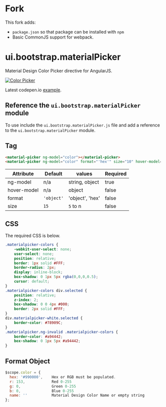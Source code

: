 # Fork

This fork adds:
- `package.json` so that package can be installed with `npm`
- Basic CommonJS support for webpack.

# ui.bootstrap.materialPicker

Material Design Color Picker directive for AngularJS.

[![Color Picker](http://i.imgur.com/k1YbW7f.png)](http://codepen.io/templarian/pen/jPyvpv)

Latest codepen.io [example](http://codepen.io/templarian/pen/jPyvpv).

## Reference the `ui.bootstrap.materialPicker` module

To use include the `ui.bootstrap.materialPicker.js` file and add a reference to the `ui.bootstrap.materialPicker` module.

## Tag

```html
<material-picker ng-model="color"></material-picker>
<material-picker ng-model="color" format="'hex'" size="10" hover-model="hoverColor" size="15"></material-picker>
```

| Attribute   | Default    | values          | Required |
|-------------|------------|-----------------|----------|
| ng-model    | n/a   | string, object       | true |
| hover-model | n/a        | object          | false |
| format      | `'object'` | 'object', 'hex' | false |
| size        | `15`       | `5` to n        | false |

## CSS

The required CSS is below.

```css
.materialpicker-colors {
    -webkit-user-select: none;
    user-select: none;
    position: relative;
    border: 1px solid #FFF;
    border-radius: 2px;
    display: inline-block;
    box-shadow: 0 1px 5px rgba(0,0,0,0.5);
    cursor: default;
}
.materialpicker-colors div.selected {
    position: relative;
    z-index: 2;
    box-shadow: 0 0 4px #000;
    border: 2px solid #FFF;
}
div.materialpicker-white.selected {
    border-color: #78909C;
}
.materialpicker.ng-invalid .materialpicker-colors {
    border-color: #a94442;
    box-shadow: 0 1px 5px #a94442;
}
```

## Format Object

```javascript
$scope.color = {
  hex: '#990000',    Hex or RGB must be populated.
  r: 153,            Red 0-255
  g: 0,              Green 0-255
  b: 0,              Blue 0-255
  name: ''           Material Design Color Name or empty string
};
```
